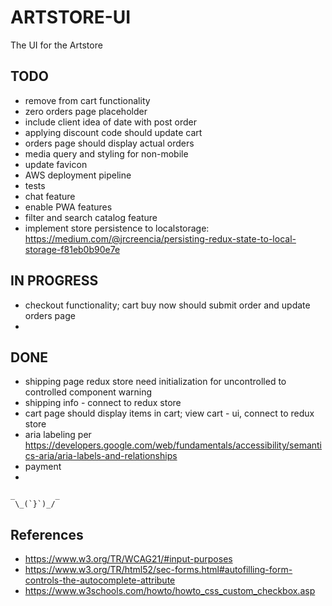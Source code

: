 # ARTSTORE-UI
The UI for the Artstore


## TODO
* remove from cart functionality
* zero orders page placeholder
* include client idea of date with post order
* applying discount code should update cart
* orders page should display actual orders
* media query and styling for non-mobile
* update favicon
* AWS deployment pipeline
* tests
* chat feature
* enable PWA features
* filter and search catalog feature
* implement store persistence to localstorage: https://medium.com/@jrcreencia/persisting-redux-state-to-local-storage-f81eb0b90e7e


## IN PROGRESS
* checkout functionality; cart buy now should submit order and update orders page
* 

## DONE
* shipping page redux store need initialization for uncontrolled to controlled component warning
* shipping info - connect to redux store
* cart page should display items in cart; view cart - ui, connect to redux store
* aria labeling per https://developers.google.com/web/fundamentals/accessibility/semantics-aria/aria-labels-and-relationships
* payment
* 



    _         _
     \_(`}`)_/


## References
* https://www.w3.org/TR/WCAG21/#input-purposes
* https://www.w3.org/TR/html52/sec-forms.html#autofilling-form-controls-the-autocomplete-attribute
* https://www.w3schools.com/howto/howto_css_custom_checkbox.asp
